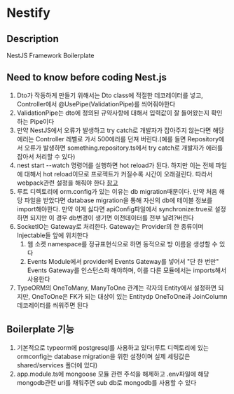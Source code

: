 # Nestify

## Description

NestJS Framework Boilerplate

## Need to know before coding Nest.js

1. Dto가 작동하게 만들기 위해서는 Dto class에 적절한 데코레이터를 넣고, Controller에서 @UsePipe(ValidationPipe)를 씌어줘야한다
2. ValidationPipe는 dto에 정의된 규약사항에 대해서 입력값이 잘 들어왔는지 확인하는 Pipe이다
3. 만약 NestJS에서 오류가 발생하고 try catch로 개발자가 잡아주지 않는다면 해당 에러는 Controller 레벨로 가서 500에러를 던져 버린다.(예를 들면 Repository에서 오류가 발생하면
   something.repository.ts에서 try catch로 개발자가 에러를 잡아서 처리할 수 있다)
4. nest start --watch 명령어를 실행하면 hot reload가 된다. 하지만 이는 전체 파일에 대해서 hot reload이므로 프로젝트가 커질수록 시간이 오래걸린다. 따라서 webpack관련 설정을
   해줘야 한다 [참고](https://velog.io/@kys6879/Nest.JS-Hot-reload-%EC%A0%81%EC%9A%A9%ED%95%98%EA%B8%B0)
5. 루트 디렉토리에 orm.config가 있는 이유는 db migration때문이다. 만약 처음 해당 파일을 받았다면 database migration을 통해 자신의 db에 테이블 정보를 import해야한다. 만약
   이게 싫다면 apiConfig파일에서 synchronize:true로 설정하면 되지만 이 경우 db변경이 생기면 이전데이터를 전부 날려?버린다
6. SocketIO는 Gateway로 처리한다. Gateway는 Provider의 한 종류이며 Injectable들 앞에 위치한다
    1. 웹 소켓 namespace를 정규표현식으로 하면 동적으로 방 이름을 생성할 수 있다
    2. Events Module에서 provider에 Events Gateway를 넣어서 "단 한 번만" Events Gateway를 인스턴스화 해야하며, 이를 다른 모듈에서는 imports해서 사용한다
7. TypeORM의 OneToMany, ManyToOne 관계는 각자의 Entity에서 설정하면 되지만, OneToOne은 FK가 되는 대상이 있는 Entitydp OneToOne과 JoinColumn 데코레이터를
   씌워주면 된다

## Boilerplate 기능

1. 기본적으로 typeorm에 postgresql를 사용하고 있다(루트 디렉토리에 있는 ormconfig는 database migration을 위한 설정이며 실제 세팅값은 shared/services 폴더에 있다)
2. app.module.ts에 mongoose 모듈 관련 주석을 해제하고 .env파일에 해당 mongodb관련 uri를 채워주면 sub db로 mongodb를 사용할 수 있다
